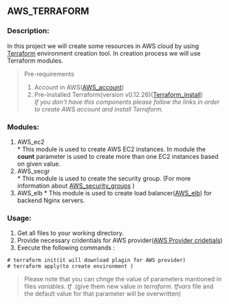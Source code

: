 ## AWS_TERRAFORM
### Description:
In this project we will create some resources in AWS cloud  by using  [Terraform](https://learn.hashicorp.com/terraform) environment creation tool. In creation process we will use Terraform modules.

>Pre-requirements 
>1. Account in AWS([AWS_account](https://aws.amazon.com/free/?all-free-tier.sort-by=item.additionalFields.SortRank&all-free-tier.sort-order=asc))
>2. Pre-installed Terraform(version v0.12.26)([Terraform_install](https://learn.hashicorp.com/terraform/getting-started/install.html))  
   >_If  you don't have this components please follow the links in order to create AWS account and install Terraform._ 

###   Modules:
   1. AWS_ec2  
    * This module is used to create AWS EC2 instances. In module the **count** parameter is used to create more than one EC2 instances based on given value.
   2. AWS_secgr  
    * This module is used to create the security group.  (For more information about [AWS_security_groups](https://www.threatstack.com/blog/aws-security-groups-what-they-are-and-how-to-get-the-most-out-of-them) )
   3. AWS_elb
    * This module is used to create load balancer([AWS_elb](https://aws.amazon.com/elasticloadbalancing/)) for backend Nginx servers. 
  
  ### Usage:
  1. Get all files to your working directory.
  2. Provide necessary cridentials for AWS provider([AWS Provider cridetials](https://www.terraform.io/docs/providers/aws/index.html))
  3. Execute the following commands :  
``` 
# terraform init(it will download plagin for AWS provider)
# terraform apply(to create environment )
 ```   
 
 >Please note that you can chnge the value of parameters mantioned in files _variables. tf_ .(give them new value in _terraform. tfvars_ file and the default value for that parameter will be overwritten)